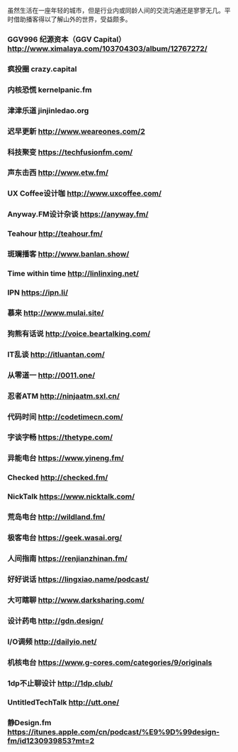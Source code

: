 虽然生活在一座年轻的城市，但是行业内或同龄人间的交流沟通还是寥寥无几。平时借助播客得以了解山外的世界，受益颇多。
### GGV996 纪源资本（GGV Capital）http://www.ximalaya.com/103704303/album/12767272/
### 疯投圈 crazy.capital
### 内核恐慌 kernelpanic.fm
### 津津乐道 jinjinledao.org
### 迟早更新 http://www.weareones.com/2
### 科技聚变 https://techfusionfm.com/
### 声东击西 http://www.etw.fm/
### UX Coffee设计咖 http://www.uxcoffee.com/
### Anyway.FM设计杂谈 https://anyway.fm/
### Teahour http://teahour.fm/
### 斑斓播客 http://www.banlan.show/
### Time within time http://linlinxing.net/
### IPN https://ipn.li/
### 慕来 http://www.mulai.site/
### 狗熊有话说 http://voice.beartalking.com/
### IT乱谈 http://itluantan.com/
### 从零道一 http://0011.one/
### 忍者ATM http://ninjaatm.sxl.cn/
### 代码时间 http://codetimecn.com/
### 字谈字畅 https://thetype.com/
### 异能电台 https://www.yineng.fm/
### Checked http://checked.fm/
### NickTalk https://www.nicktalk.com/
### 荒岛电台 http://wildland.fm/
### 极客电台 https://geek.wasai.org/
### 人间指南 https://renjianzhinan.fm/
### 好好说话 https://lingxiao.name/podcast/
### 大可瞎聊 http://www.darksharing.com/
### 设计药电 http://gdn.design/
### I/O调频 http://dailyio.net/
### 机核电台 https://www.g-cores.com/categories/9/originals
### 1dp不止聊设计 http://1dp.club/
### UntitledTechTalk http://utt.one/
### 静Design.fm https://itunes.apple.com/cn/podcast/%E9%9D%99design-fm/id1230939853?mt=2
